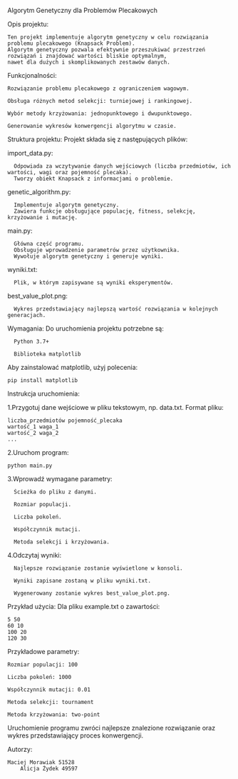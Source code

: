 Algorytm Genetyczny dla Problemów Plecakowych

Opis projektu:

	Ten projekt implementuje algorytm genetyczny w celu rozwiązania problemu plecakowego (Knapsack Problem). 
	Algorytm genetyczny pozwala efektywnie przeszukiwać przestrzeń rozwiązań i znajdować wartości bliskie optymalnym, 
	nawet dla dużych i skomplikowanych zestawów danych.

Funkcjonalności:

	Rozwiązanie problemu plecakowego z ograniczeniem wagowym.
 
	Obsługa różnych metod selekcji: turniejowej i rankingowej.
 
	Wybór metody krzyżowania: jednopunktowego i dwupunktowego.
 
	Generowanie wykresów konwergencji algorytmu w czasie.
  
Struktura projektu:
Projekt składa się z następujących plików:

import_data.py:
    
	  Odpowiada za wczytywanie danych wejściowych (liczba przedmiotów, ich wartości, wagi oraz pojemność plecaka).
	  Tworzy obiekt Knapsack z informacjami o problemie.
    
genetic_algorithm.py:
  
	  Implementuje algorytm genetyczny.
	  Zawiera funkcje obsługujące populację, fitness, selekcję, krzyżowanie i mutację.

main.py:

	  Główna część programu.
	  Obsługuje wprowadzenie parametrów przez użytkownika.
	  Wywołuje algorytm genetyczny i generuje wyniki.

wyniki.txt:

	  Plik, w którym zapisywane są wyniki eksperymentów.


best_value_plot.png:

	  Wykres przedstawiający najlepszą wartość rozwiązania w kolejnych generacjach.

Wymagania:
  Do uruchomienia projektu potrzebne są:

	  Python 3.7+

	  Biblioteka matplotlib
  
  Aby zainstalować matplotlib, użyj polecenia:
  
    pip install matplotlib


Instrukcja uruchomienia:

1.Przygotuj dane wejściowe w pliku tekstowym, np. data.txt. Format pliku:

    liczba_przedmiotów pojemność_plecaka
    wartość_1 waga_1
    wartość_2 waga_2
    ...

2.Uruchom program:

    python main.py

3.Wprowadź wymagane parametry:

	  Ścieżka do pliku z danymi.
	 
	  Rozmiar populacji.
	 
	  Liczba pokoleń.
	 
	  Współczynnik mutacji.
	 
	  Metoda selekcji i krzyżowania.

4.Odczytaj wyniki:

	  Najlepsze rozwiązanie zostanie wyświetlone w konsoli.
	 
	  Wyniki zapisane zostaną w pliku wyniki.txt.
	 
	  Wygenerowany zostanie wykres best_value_plot.png.


Przykład użycia:
  Dla pliku example.txt o zawartości:

    5 50
    60 10
    100 20
    120 30

  Przykładowe parametry:
  
    Rozmiar populacji: 100
		
    Liczba pokoleń: 1000
		
    Współczynnik mutacji: 0.01
		
    Metoda selekcji: tournament
		
    Metoda krzyżowania: two-point

Uruchomienie programu zwróci najlepsze znalezione rozwiązanie oraz wykres przedstawiający proces konwergencji.



Autorzy:
	
  	Maciej Morawiak 51528
 		Alicja Żydek 49597







